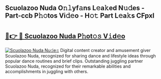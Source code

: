 ## Scuolazoo Nuda O𝚗𝚕yf𝚊ns L𝚎a𝚔ed N𝚞𝚍es - Part-ccb P𝚑𝚘tos Vi𝚍𝚎o - H𝚘𝚝 Part L𝚎a𝚔s CFpxI

# <h2><a href="http://kf1z8sj.oniu.top/?m=Scuolazoo+Nuda">🔗👉 🔴 Scuolazoo Nuda P𝚑ot𝚘𝚜 V𝚒d𝚎o</a></h2>

[![Scuolazoo Nuda Nu𝚍e𝚜](https://i.imgur.com/0qMVB7G.gif)](http://kf1z8sj.oniu.top/?m=Scuolazoo+Nuda)
Digital content creator and amusement giver Scuolazoo Nuda, recognized for sharing dance and lifestyle ideas through popular dance routines and brief clips. Outstanding juggling partner Scuolazoo Nuda, recognized for their remarkable abilities and accomplishments in juggling with others.  
